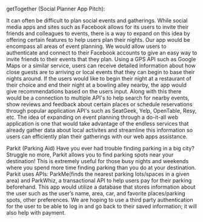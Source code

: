 getTogether (Social Planner App Pitch):

It can often be difficult to plan social events and gatherings. While social media apps and sites such as Facebook allows for its users to invite their friends and colleagues to events, there is a way to expand on this idea by offering certain features to help users plan their nights. Our app would be encompass all areas of event planning. We would allow users to authenticate and connect to their Facebook accounts to give an easy way to invite friends to their events that they plan. Using a GPS API such as Google Maps or a similar service, users can receive detailed information about how close guests are to arriving or local events that they can begin to base their nights around. If the users would like to begin their night at a restaurant of their choice and end their night at a bowling alley nearby, the app would give recommendations based on the users input. Along with this there would be a connection to multiple API's to help search for nearby events, show reviews and feedback about certain places or schedule reservations through popular application API's such as SeatGeek, Yelp, OpenTable, Resy, etc. The idea of expanding on event planning through a do-it-all web application is one that would take advantage of the endless services that already gather data about local activites and streamline this information so users can efficiently plan their gatherings with our web apps assistance.

Parkit (Parking Aid)
Have you ever had trouble finding parking in a big city? Struggle no more, Parkit allows you to find parking spots near your destination! This is extremely useful for those busy nights and weekends where you spend more time finding parking than you do at your destination. Parkit uses APIs: ParkMe(finds the nearest parking lots/spaces in a given area) and ParkWhiz, a transactional API to help users pay for their parking beforehand.  This app would utilize a database that stores information about the user such as the user’s name, area, car, and favorite places/parking spots, other preferences. We are hoping to use a third party authentication for the user to be able to log in and go back to their saved information; it will also help with payment.
